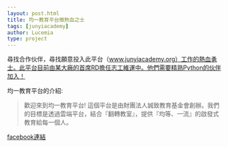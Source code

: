 ```yaml
---
layout: post.html
title: 均一教育平台徵熱血之士
tags: [junyiacademy]
author: Lucemia
type: project
---
```


尋找合作伙伴，尋找願意投入此平台（www.junyiacademy.org）工作的熱血勇士。此平台目前由某大廠的首席RD擔任志工維運中。他們需要精熟Python的伙伴加入！

均一教育平台的介紹:
> 歡迎來到均一教育平台!
這個平台是由財團法人誠致教育基金會創辦。我們的目標是透過雲端平台，結合『翻轉教室』，提供『均等、一流』的啟發式教育給每一個人。

[facebook連結](https://www.facebook.com/groups/pythontw/10152244193743438/)
